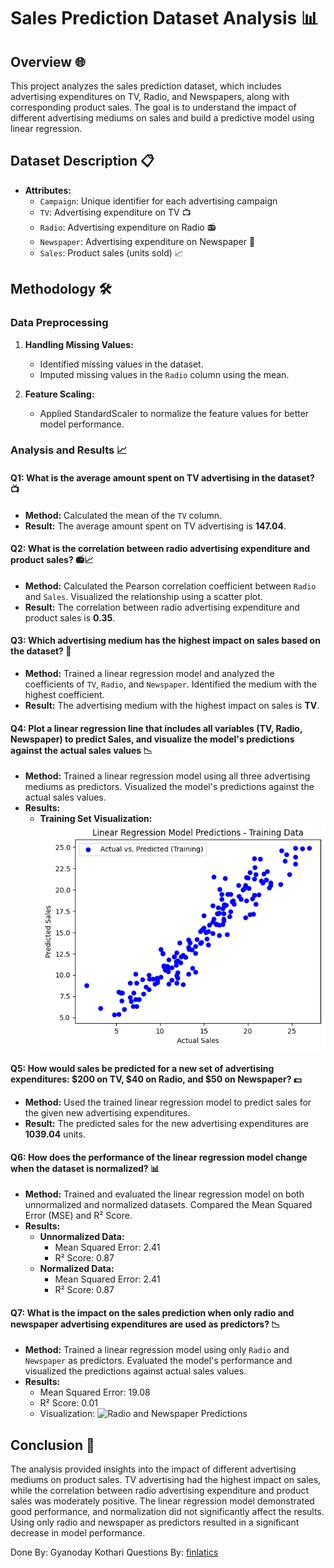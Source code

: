 # Sales Prediction Dataset Analysis 📊

## Overview 🌐

This project analyzes the sales prediction dataset, which includes advertising expenditures on TV, Radio, and Newspapers, along with corresponding product sales. The goal is to understand the impact of different advertising mediums on sales and build a predictive model using linear regression.

## Dataset Description 📋

- **Attributes:**
  - `Campaign`: Unique identifier for each advertising campaign
  - `TV`: Advertising expenditure on TV 📺
  - `Radio`: Advertising expenditure on Radio 📻
  - `Newspaper`: Advertising expenditure on Newspaper 📰
  - `Sales`: Product sales (units sold) 📈

## Methodology 🛠️

### Data Preprocessing

1. **Handling Missing Values:**
   - Identified missing values in the dataset.
   - Imputed missing values in the `Radio` column using the mean.

2. **Feature Scaling:**
   - Applied StandardScaler to normalize the feature values for better model performance.

### Analysis and Results 📈

#### Q1: What is the average amount spent on TV advertising in the dataset? 📺

- **Method:** Calculated the mean of the `TV` column.
- **Result:** The average amount spent on TV advertising is **147.04**.

#### Q2: What is the correlation between radio advertising expenditure and product sales? 📻📈

- **Method:** Calculated the Pearson correlation coefficient between `Radio` and `Sales`. Visualized the relationship using a scatter plot.
- **Result:** The correlation between radio advertising expenditure and product sales is **0.35**.

#### Q3: Which advertising medium has the highest impact on sales based on the dataset? 💪

- **Method:** Trained a linear regression model and analyzed the coefficients of `TV`, `Radio`, and `Newspaper`. Identified the medium with the highest coefficient.
- **Result:** The advertising medium with the highest impact on sales is **TV**.

#### Q4: Plot a linear regression line that includes all variables (TV, Radio, Newspaper) to predict Sales, and visualize the model's predictions against the actual sales values 📉

- **Method:** Trained a linear regression model using all three advertising mediums as predictors. Visualized the model's predictions against the actual sales values.
- **Results:**
  - **Training Set Visualization:** <br>
    ![Training Set Visualization](training_set.png)

#### Q5: How would sales be predicted for a new set of advertising expenditures: $200 on TV, $40 on Radio, and $50 on Newspaper? 💵

- **Method:** Used the trained linear regression model to predict sales for the given new advertising expenditures.
- **Result:** The predicted sales for the new advertising expenditures are **1039.04** units.

#### Q6: How does the performance of the linear regression model change when the dataset is normalized? 📊

- **Method:** Trained and evaluated the linear regression model on both unnormalized and normalized datasets. Compared the Mean Squared Error (MSE) and R² Score.
- **Results:**
  - **Unnormalized Data:**
    - Mean Squared Error: 2.41
    - R² Score: 0.87
  - **Normalized Data:**
    - Mean Squared Error: 2.41
    - R² Score: 0.87

#### Q7: What is the impact on the sales prediction when only radio and newspaper advertising expenditures are used as predictors? 📉

- **Method:** Trained a linear regression model using only `Radio` and `Newspaper` as predictors. Evaluated the model's performance and visualized the predictions against actual sales values.
- **Results:**
  - Mean Squared Error: 19.08
  - R² Score: 0.01
  - Visualization:
    ![Radio and Newspaper Predictions](radio_newspaper.png)

## Conclusion 🎯

The analysis provided insights into the impact of different advertising mediums on product sales. TV advertising had the highest impact on sales, while the correlation between radio advertising expenditure and product sales was moderately positive. The linear regression model demonstrated good performance, and normalization did not significantly affect the results. Using only radio and newspaper as predictors resulted in a significant decrease in model performance.

Done By: Gyanoday Kothari
Questions By: <a href="https://www.finlatics.com/" target="_blank" >finlatics</a>
